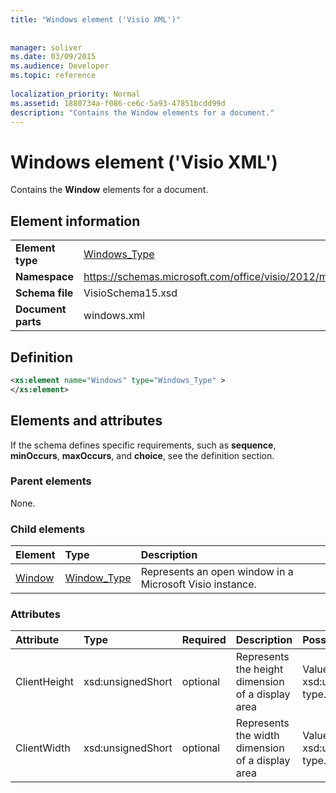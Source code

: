 ```yaml
---
title: "Windows element ('Visio XML')"
 
 
manager: soliver
ms.date: 03/09/2015
ms.audience: Developer
ms.topic: reference
 
localization_priority: Normal
ms.assetid: 1880734a-f086-ce6c-5a93-47851bcdd99d
description: "Contains the Window elements for a document."
---
```


# Windows element ('Visio XML')

Contains the **Window** elements for a document. 
  
## Element information

|||
|:-----|:-----|
|**Element type** <br/> |[Windows_Type](windows_type-complextypevisio-xml.md) <br/> |
|**Namespace** <br/> |https://schemas.microsoft.com/office/visio/2012/main  <br/> |
|**Schema file** <br/> |VisioSchema15.xsd  <br/> |
|**Document parts** <br/> |windows.xml  <br/> |
   
## Definition

```XML
<xs:element name="Windows" type="Windows_Type" >
</xs:element>
```

## Elements and attributes

If the schema defines specific requirements, such as **sequence**, **minOccurs**, **maxOccurs**, and **choice**, see the definition section. 
  
### Parent elements

None.
  
### Child elements

|**Element**|**Type**|**Description**|
|:-----|:-----|:-----|
|[Window](window-element-windows_type-complextypevisio-xml.md) <br/> |[Window_Type](window_type-complextypevisio-xml.md) <br/> |Represents an open window in a Microsoft Visio instance.  <br/> |
   
### Attributes

|**Attribute**|**Type**|**Required**|**Description**|**Possible values**|
|:-----|:-----|:-----|:-----|:-----|
|ClientHeight  <br/> |xsd:unsignedShort  <br/> |optional  <br/> |Represents the height dimension of a display area  <br/> |Values of the xsd:unsignedShort type.  <br/> |
|ClientWidth  <br/> |xsd:unsignedShort  <br/> |optional  <br/> |Represents the width dimension of a display area  <br/> |Values of the xsd:unsignedShort type.  <br/> |
   

